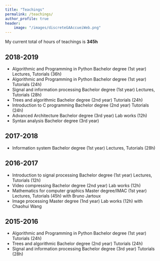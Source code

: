 ```yaml
---
title: "Teachings"
permalink: /teachings/
author_profile: true
header:
    image: "/images/discreteGAAccueiWeb.png"
---
```

My current total of hours of teachings is **345h**

## 2018-2019
- Algorithmic and Programming in Python
Bachelor degree (1st year)
Lectures, Tutorials (36h)
- Algorithmic and Programming in Python
Bachelor degree (1st year)
Tutorials (24h)
- Signal and information processing
Bachelor degree (1st year)
Lectures, Tutorials (28h)
- Trees and algorithmic
Bachelor degree (2nd year)
Tutorials (24h)
- Introduction to C programming
Bachelor degree (2nd year)
Tutorials (24h)
- Advanced Architecture
Bachelor degree (3rd year)
Lab works (12h)
- Syntax analysis
Bachelor degree (3rd year)

## 2017-2018
- Information system
Bachelor degree (1st year)
Lectures, Tutorials (28h)

## 2016-2017
- Introduction to signal processing
Bachelor degree (1st year)
Lectures, Tutorials (12h)
- Video compressing
Bachelor degree (2nd year)
Lab works (12h)
- Mathematics for computer graphics
Master degree/IMAC (1st year)
Lectures, Tutorials (45h) with Bruno Jartoux
- Image processing
Master degree (1nd year)
Lab works (12h) with Chaohui Wang

## 2015-2016
- Algorithmic and Programming in Python
Bachelor degree (1st year)
Tutorials (24h)
- Trees and algorithmic
Bachelor degree (2nd year)
Tutorials (24h)
- Signal and information processing
Bachelor degree (3rd year)
Tutorials (28h)